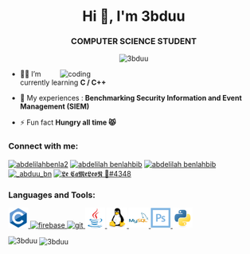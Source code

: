 <h1 align="center">Hi 👋, I'm 3bduu</h1>
<h3 align="center">COMPUTER SCIENCE STUDENT</h3>


<p align="center"> <img src="https://komarev.com/ghpvc/?username=3bduu&label=Profile%20views&color=0e75b6&style=flat" alt="3bduu" /></p>
<img align="right" alt="coding" width="400" src="https://user-images.githubusercontent.com/113942438/192161679-8137db34-07b1-4ad3-95ff-4f1035c56e18.gif">

- 👨‍💻 I’m currently learning **C / C++**

- 📄 My experiences : **Benchmarking Security Information and Event Management (SIEM)**

- ⚡ Fun fact **Hungry all time 😾​**

<h3 align="left">Connect with me:</h3>
<p align="left">
<a href="https://twitter.com/Abdelilahbenla2" target="blank"><img align="center" src="https://raw.githubusercontent.com/rahuldkjain/github-profile-readme-generator/master/src/images/icons/Social/twitter.svg" alt="abdelilahbenla2" height="30" width="40" /></a>
<a href="https://linkedin.com/in/abdelilah-benlahbib-89a577238/" target="blank"><img align="center" src="https://raw.githubusercontent.com/rahuldkjain/github-profile-readme-generator/master/src/images/icons/Social/linked-in-alt.svg" alt="abdelilah benlahbib" height="30" width="40" /></a>
<a href="https://fb.com/joskar.abdo/" target="blank"><img align="center" src="https://raw.githubusercontent.com/rahuldkjain/github-profile-readme-generator/master/src/images/icons/Social/facebook.svg" alt="abdelilah benlahbib" height="30" width="40" /></a>
<a href="https://instagram.com/_abduu_bn" target="blank"><img align="center" src="https://raw.githubusercontent.com/rahuldkjain/github-profile-readme-generator/master/src/images/icons/Social/instagram.svg" alt="_abduu_bn" height="30" width="40" /></a>
<a href="https://discord.gg/𝕷𝖊 𝕮𝖆𝕸𝖊𝕷𝖊𝖔𝕹 👑#4348" target="blank"><img align="center" src="https://raw.githubusercontent.com/rahuldkjain/github-profile-readme-generator/master/src/images/icons/Social/discord.svg" alt="𝕷𝖊 𝕮𝖆𝕸𝖊𝕷𝖊𝖔𝕹 👑#4348" height="30" width="40" /></a>
</p>

<h3 align="left">Languages and Tools:</h3>
<p align="left"> <a href="https://www.cprogramming.com/" target="_blank" rel="noreferrer"> <img src="https://raw.githubusercontent.com/devicons/devicon/master/icons/c/c-original.svg" alt="c" width="40" height="40"/> </a> <a href="https://firebase.google.com/" target="_blank" rel="noreferrer"> <img src="https://www.vectorlogo.zone/logos/firebase/firebase-icon.svg" alt="firebase" width="40" height="40"/> </a> <a href="https://git-scm.com/" target="_blank" rel="noreferrer"> <img src="https://www.vectorlogo.zone/logos/git-scm/git-scm-icon.svg" alt="git" width="40" height="40"/> </a> <a href="https://www.java.com" target="_blank" rel="noreferrer"> <img src="https://raw.githubusercontent.com/devicons/devicon/master/icons/java/java-original.svg" alt="java" width="40" height="40"/> </a> <a href="https://www.linux.org/" target="_blank" rel="noreferrer"> <img src="https://raw.githubusercontent.com/devicons/devicon/master/icons/linux/linux-original.svg" alt="linux" width="40" height="40"/> </a> <a href="https://www.mysql.com/" target="_blank" rel="noreferrer"> <img src="https://raw.githubusercontent.com/devicons/devicon/master/icons/mysql/mysql-original-wordmark.svg" alt="mysql" width="40" height="40"/> </a> <a href="https://www.photoshop.com/en" target="_blank" rel="noreferrer"> <img src="https://raw.githubusercontent.com/devicons/devicon/master/icons/photoshop/photoshop-line.svg" alt="photoshop" width="40" height="40"/> </a> <a href="https://www.python.org" target="_blank" rel="noreferrer"> <img src="https://raw.githubusercontent.com/devicons/devicon/master/icons/python/python-original.svg" alt="python" width="40" height="40"/> </a> </p>

<p><img align="left" src="https://github-readme-stats.vercel.app/api/top-langs?username=3bduu&show_icons=true&locale=en&layout=compact" alt="3bduu" /></p>

<p>&nbsp;<img align="center" src="https://github-readme-stats.vercel.app/api?username=3bduu&show_icons=true&locale=en" alt="3bduu" /></p>
